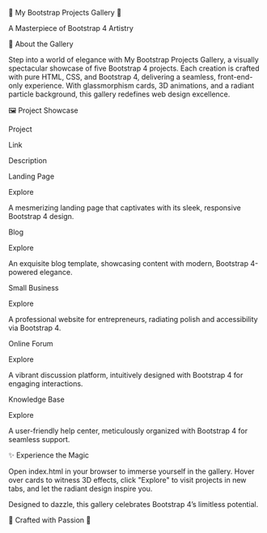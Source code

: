 🌟 My Bootstrap Projects Gallery 🌟

A Masterpiece of Bootstrap 4 Artistry





🎨 About the Gallery

Step into a world of elegance with My Bootstrap Projects Gallery, a visually spectacular showcase of five Bootstrap 4 projects. Each creation is crafted with pure HTML, CSS, and Bootstrap 4, delivering a seamless, front-end-only experience. With glassmorphism cards, 3D animations, and a radiant particle background, this gallery redefines web design excellence.



🖼️ Project Showcase







Project



Link



Description





Landing Page



Explore



A mesmerizing landing page that captivates with its sleek, responsive Bootstrap 4 design.





Blog



Explore



An exquisite blog template, showcasing content with modern, Bootstrap 4-powered elegance.





Small Business



Explore



A professional website for entrepreneurs, radiating polish and accessibility via Bootstrap 4.





Online Forum



Explore



A vibrant discussion platform, intuitively designed with Bootstrap 4 for engaging interactions.





Knowledge Base



Explore



A user-friendly help center, meticulously organized with Bootstrap 4 for seamless support.



✨ Experience the Magic

Open index.html in your browser to immerse yourself in the gallery. Hover over cards to witness 3D effects, click "Explore" to visit projects in new tabs, and let the radiant design inspire you.

Designed to dazzle, this gallery celebrates Bootstrap 4’s limitless potential.



🌌 Crafted with Passion 🌌
